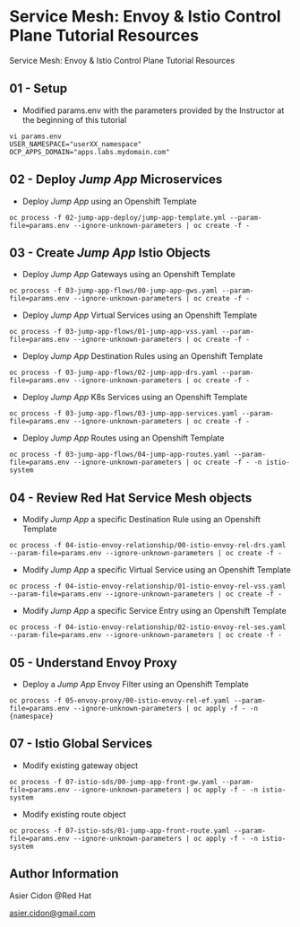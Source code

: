 # Service Mesh: Envoy & Istio Control Plane Tutorial Resources

Service Mesh: Envoy & Istio Control Plane Tutorial Resources

## 01 - Setup

- Modified params.env with the parameters provided by the Instructor at the beginning of this tutorial

```$bash
vi params.env
USER_NAMESPACE="userXX_namespace"
OCP_APPS_DOMAIN="apps.labs.mydomain.com"
```

## 02 - Deploy _Jump App_ Microservices

- Deploy _Jump App_ using an Openshift Template 

```$bash
oc process -f 02-jump-app-deploy/jump-app-template.yml --param-file=params.env --ignore-unknown-parameters | oc create -f -
```

## 03 - Create _Jump App_ Istio Objects

- Deploy _Jump App_ Gateways using an Openshift Template 

```$bash
oc process -f 03-jump-app-flows/00-jump-app-gws.yaml --param-file=params.env --ignore-unknown-parameters | oc create -f -
```

- Deploy _Jump App_ Virtual Services using an Openshift Template 

```$bash
oc process -f 03-jump-app-flows/01-jump-app-vss.yaml --param-file=params.env --ignore-unknown-parameters | oc create -f -
```

- Deploy _Jump App_ Destination Rules using an Openshift Template 

```$bash
oc process -f 03-jump-app-flows/02-jump-app-drs.yaml --param-file=params.env --ignore-unknown-parameters | oc create -f -
```

- Deploy _Jump App_ K8s Services using an Openshift Template 

```$bash
oc process -f 03-jump-app-flows/03-jump-app-services.yaml --param-file=params.env --ignore-unknown-parameters | oc create -f -
```

- Deploy _Jump App_ Routes using an Openshift Template 

```$bash
oc process -f 03-jump-app-flows/04-jump-app-routes.yaml --param-file=params.env --ignore-unknown-parameters | oc create -f - -n istio-system
```

## 04 - Review Red Hat Service Mesh objects

- Modify _Jump App_ a specific Destination Rule using an Openshift Template 

```$bash
oc process -f 04-istio-envoy-relationship/00-istio-envoy-rel-drs.yaml --param-file=params.env --ignore-unknown-parameters | oc create -f -
```

- Modify _Jump App_ a specific Virtual Service using an Openshift Template 

```$bash
oc process -f 04-istio-envoy-relationship/01-istio-envoy-rel-vss.yaml --param-file=params.env --ignore-unknown-parameters | oc create -f -
```

- Modify _Jump App_ a specific Service Entry using an Openshift Template 

```$bash
oc process -f 04-istio-envoy-relationship/02-istio-envoy-rel-ses.yaml --param-file=params.env --ignore-unknown-parameters | oc create -f -
```

## 05 - Understand Envoy Proxy

- Deploy a _Jump App_ Envoy Filter using an Openshift Template 

```$bash
oc process -f 05-envoy-proxy/00-istio-envoy-rel-ef.yaml --param-file=params.env --ignore-unknown-parameters | oc apply -f - -n {namespace}
```

## 07 - Istio Global Services

- Modify existing gateway object

```$bash
oc process -f 07-istio-sds/00-jump-app-front-gw.yaml --param-file=params.env --ignore-unknown-parameters | oc apply -f - -n istio-system
```

- Modify existing route object

```$bash
oc process -f 07-istio-sds/01-jump-app-front-route.yaml --param-file=params.env --ignore-unknown-parameters | oc apply -f - -n istio-system
```


## Author Information

Asier Cidon @Red Hat

asier.cidon@gmail.com
